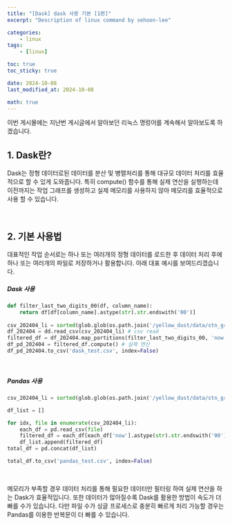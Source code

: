 ```yaml
---
title: "[Dask] dask 사용 기본 [1편]"
excerpt: "Description of linux command by sehoon-lee"

categories:
    - linux
tags:
    - [linux]

toc: true
toc_sticky: true

date: 2024-10-08
last_modified_at: 2024-10-08

math: true
---
```


이번 게시물에는 지난번 게시글에서 알아보던 리눅스 명렁어를 계속해서 알아보도록 하겠습니다.

## 1. Dask란?

Dask는 정형 데이터로된 데이터를 분산 및 병렬처리를 통해 대규모 데이터 처리를 효율적으로 할 수 있게 도와줍니다. 특히 compute() 함수를 통해 실제 연산을 실행하는데 이전까지는 작업 그래프를 생성하고 실제 메모리를 사용하지 않아 메모리를 효율적으로 사용 할 수 있습니다.

<br>

## 2. 기본 사용법

대표적인 작업 순서로는 하나 또는 여러개의 정형 데이터를 로드한 후 데이터 처리 후에 하나 또는 여러개의 파일로 저장하거나 활용합니다. 아래 대표 예시를 보여드리겠습니다.

##### Dask 사용

```python
def filter_last_two_digits_00(df, column_name):
    return df[df[column_name].astype(str).str.endswith('00')]
              
csv_202404_li = sorted(glob.glob(os.path.join('/yellow_dust/data/stn_grid_datasets/202404/aeropm10/*.csv'))) # 여러개의 csv 파일 경로를 리스트로 만듦
df_202404 = dd.read_csv(csv_202404_li) # csv read
filtered_df = df_202404.map_partitions(filter_last_two_digits_00, 'now') # 데이터 처리
df_pd_202404 = filtered_df.compute() # 실제 연산
df_pd_202404.to_csv('dask_test.csv', index=False)
```
<br>

##### Pandas 사용

```python
csv_202404_li = sorted(glob.glob(os.path.join('/yellow_dust/data/stn_grid_datasets/202404/aeropm10/*.csv')))

df_list = []

for idx, file in enumerate(csv_202404_li):
    each_df = pd.read_csv(file)
    filtered_df = each_df[each_df['now'].astype(str).str.endswith('00')]
    df_list.append(filtered_df)
total_df = pd.concat(df_list)

total_df.to_csv('pandas_test.csv', index=False)
```
<br>

메모리가 부족할 경우 데이터 처리를 통해 필요한 데이터만 필터링 하여 실제 연산을 하는 Dask가 효율적입니다.
또한 데이터가 많아질수록 Dask를 활용한 방법이 속도가 더 빠를 수가 있습니다.
다만 파일 수가 싱글 프로세스로 충분히 빠르게 처리 가능할 경우는 Pandas를 이용한 반복문이 더 빠를 수 있습니다.